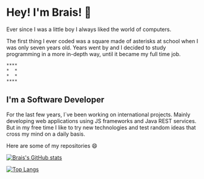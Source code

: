 # Hey! I'm Brais! 👋

Ever since I was a little boy I always liked the world of computers.

The first thing I ever coded was a square made of asterisks at school when I was only seven years old. Years went by and I decided to study programming in a more in-depth way, until it became my full time job.

    ****
    *  *
    *  *
    ****
## I'm a Software Developer

For the last few years, I´ve been working on international projects. Mainly developing web applications using JS frameworks and Java REST services.
But in my free time I like to try new technologies and test random ideas that cross my mind on a daily basis.

Here are some of my repositories 😄

[![Brais's GitHub stats](https://github-readme-stats.vercel.app/api?username=braiscarrion&show_icons=true&theme=material-palenight)](https://github.com/anuraghazra/github-readme-stats)

[![Top Langs](https://github-readme-stats.vercel.app/api/top-langs/?username=braiscarrion&langs_count=8&layout=compact&theme=material-palenight)](https://github.com/anuraghazra/github-readme-stats)


<!--
**braiscarrion/braiscarrion** is a ✨ _special_ ✨ repository because its `README.md` (this file) appears on your GitHub profile.

Here are some ideas to get you started:

- 🔭 I’m currently working on ...
- 🌱 I’m currently learning ...
- 👯 I’m looking to collaborate on ...
- 🤔 I’m looking for help with ...
- 💬 Ask me about ...
- 📫 How to reach me: ...
- 😄 Pronouns: ...
- ⚡ Fun fact: ...
-->
